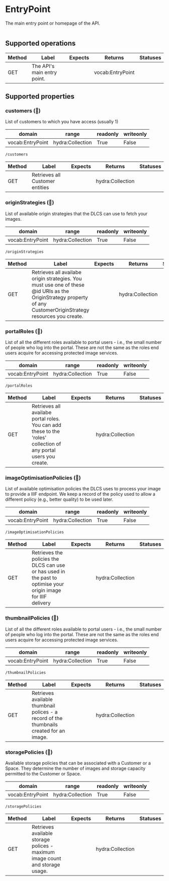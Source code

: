 
# EntryPoint

The main entry point or homepage of the API.


```

```


## Supported operations


|Method|Label|Expects|Returns|Statuses|
|--|--|--|--|--|
|GET|The API's main entry point.| |vocab:EntryPoint| |


## Supported properties


### customers (🔗)

List of customers to which you have access (usually 1)


|domain|range|readonly|writeonly|
|--|--|--|--|
|vocab:EntryPoint|hydra:Collection|True|False|


```
/customers
```


|Method|Label|Expects|Returns|Statuses|
|--|--|--|--|--|
|GET|Retrieves all Customer entities| |hydra:Collection| |


### originStrategies (🔗)

List of available origin strategies that the DLCS can use to fetch your images.


|domain|range|readonly|writeonly|
|--|--|--|--|
|vocab:EntryPoint|hydra:Collection|True|False|


```
/originStrategies
```


|Method|Label|Expects|Returns|Statuses|
|--|--|--|--|--|
|GET|Retrieves all availabe origin strategies. You must use one of these @id URIs as the OriginStrategy property of any CustomerOriginStrategy resources you create.| |hydra:Collection| |


### portalRoles (🔗)

List of all the different roles available to portal users - i.e., the small number of people who log into the portal. These are not the same as the roles end users acquire for accessing protected image services.


|domain|range|readonly|writeonly|
|--|--|--|--|
|vocab:EntryPoint|hydra:Collection|True|False|


```
/portalRoles
```


|Method|Label|Expects|Returns|Statuses|
|--|--|--|--|--|
|GET|Retrieves all availabe portal roles. You can add these to the 'roles' collection of any portal users you create.| |hydra:Collection| |


### imageOptimisationPolicies (🔗)

List of available optimisation policies the DLCS uses to process your image to provide a IIIF endpoint. We keep a record of the policy used to allow a different policy (e.g., better quality) to be used later.


|domain|range|readonly|writeonly|
|--|--|--|--|
|vocab:EntryPoint|hydra:Collection|True|False|


```
/imageOptimisationPolicies
```


|Method|Label|Expects|Returns|Statuses|
|--|--|--|--|--|
|GET|Retrieves the policies the DLCS can use or has used in the past to optimise your origin image for IIIF delivery| |hydra:Collection| |


### thumbnailPolicies (🔗)

List of all the different roles available to portal users - i.e., the small number of people who log into the portal. These are not the same as the roles end users acquire for accessing protected image services.


|domain|range|readonly|writeonly|
|--|--|--|--|
|vocab:EntryPoint|hydra:Collection|True|False|


```
/thumbnailPolicies
```


|Method|Label|Expects|Returns|Statuses|
|--|--|--|--|--|
|GET|Retrieves available thumbnail polices - a record of the thumbnails created for an image.| |hydra:Collection| |


### storagePolicies (🔗)

Available storage policies that can be associated with a Customer or a Space. They determine the number of images and storage capacity permitted to the Customer or Space.


|domain|range|readonly|writeonly|
|--|--|--|--|
|vocab:EntryPoint|hydra:Collection|True|False|


```
/storagePolicies
```


|Method|Label|Expects|Returns|Statuses|
|--|--|--|--|--|
|GET|Retrieves available storage polices - maximum image count and storage usage.| |hydra:Collection| |


